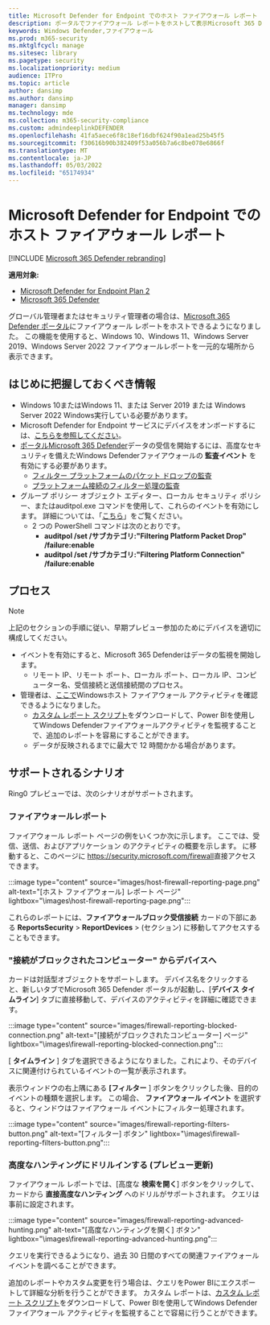 ```yaml
---
title: Microsoft Defender for Endpoint でのホスト ファイアウォール レポート
description: ポータルでファイアウォール レポートをホストして表示Microsoft 365 Defender。
keywords: Windows Defender,ファイアウォール
ms.prod: m365-security
ms.mktglfcycl: manage
ms.sitesec: library
ms.pagetype: security
ms.localizationpriority: medium
audience: ITPro
ms.topic: article
author: dansimp
ms.author: dansimp
manager: dansimp
ms.technology: mde
ms.collection: m365-security-compliance
ms.custom: admindeeplinkDEFENDER
ms.openlocfilehash: 41fa5aece6f8c18ef16dbf624f90a1ead25b45f5
ms.sourcegitcommit: f30616b90b382409f53a056b7a6c8be078e6866f
ms.translationtype: MT
ms.contentlocale: ja-JP
ms.lasthandoff: 05/03/2022
ms.locfileid: "65174934"
---
```

# <a name="host-firewall-reporting-in-microsoft-defender-for-endpoint"></a>Microsoft Defender for Endpoint でのホスト ファイアウォール レポート

[!INCLUDE [Microsoft 365 Defender rebranding](../../includes/microsoft-defender.md)]

**適用対象:**
- [Microsoft Defender for Endpoint Plan 2](https://go.microsoft.com/fwlink/p/?linkid=2154037)
- [Microsoft 365 Defender](https://go.microsoft.com/fwlink/?linkid=2118804)

グローバル管理者またはセキュリティ管理者の場合は、[Microsoft 365 Defender ポータル](https://security.microsoft.com)にファイアウォール レポートをホストできるようになりました。 この機能を使用すると、Windows 10、Windows 11、Windows Server 2019、Windows Server 2022 ファイアウォールレポートを一元的な場所から表示できます。

## <a name="what-do-you-need-to-know-before-you-begin"></a>はじめに把握しておくべき情報

- Windows 10またはWindows 11、または Server 2019 または Windows Server 2022 Windows実行している必要があります。
- Microsoft Defender for Endpoint サービスにデバイスをオンボードするには、[こちらを参照してください](onboard-configure.md)。
- <a href="https://go.microsoft.com/fwlink/p/?linkid=2077139" target="_blank">ポータルMicrosoft 365 Defender</a>データの受信を開始するには、高度なセキュリティを備えたWindows Defenderファイアウォールの **監査イベント** を有効にする必要があります。
  - [フィルター プラットフォームのパケット ドロップの監査](/windows/security/threat-protection/auditing/audit-filtering-platform-packet-drop)
  - [プラットフォーム接続のフィルター処理の監査](/windows/security/threat-protection/auditing/audit-filtering-platform-connection)
- グループ ポリシー オブジェクト エディター、ローカル セキュリティ ポリシー、またはauditpol.exe コマンドを使用して、これらのイベントを有効にします。 詳細については、「[こちら](/windows/win32/fwp/auditing-and-logging)」をご覧ください。
  - 2 つの PowerShell コマンドは次のとおりです。
    - **auditpol /set /サブカテゴリ:"Filtering Platform Packet Drop" /failure:enable**
    - **auditpol /set /サブカテゴリ:"Filtering Platform Connection" /failure:enable**

## <a name="the-process"></a>プロセス

> [!NOTE]
> 上記のセクションの手順に従い、早期プレビュー参加のためにデバイスを適切に構成してください。

- イベントを有効にすると、Microsoft 365 Defenderはデータの監視を開始します。
  - リモート IP、リモート ポート、ローカル ポート、ローカル IP、コンピューター名、受信接続と送信接続間のプロセス。
- 管理者は、[ここで](https://security.microsoft.com/firewall)Windowsホスト ファイアウォール アクティビティを確認できるようになりました。
  - [カスタム レポート スクリプト](https://github.com/microsoft/MDATP-PowerBI-Templates/tree/master/Firewall)をダウンロードして、Power BIを使用してWindows Defenderファイアウォールアクティビティを監視することで、追加のレポートを容易にすることができます。
  - データが反映されるまでに最大で 12 時間かかる場合があります。

## <a name="supported-scenarios"></a>サポートされるシナリオ

Ring0 プレビューでは、次のシナリオがサポートされます。

### <a name="firewall-reporting"></a>ファイアウォールレポート

ファイアウォール レポート ページの例をいくつか次に示します。 ここでは、受信、送信、およびアプリケーション のアクティビティの概要を示します。 に移動すると、このページに <https://security.microsoft.com/firewall>直接アクセスできます。

:::image type="content" source="images/host-firewall-reporting-page.png" alt-text="[ホスト ファイアウォール] レポート ページ" lightbox="\images\host-firewall-reporting-page.png":::

これらのレポートには、**ファイアウォールブロック受信接続** カードの下部にある **ReportsSecurity** >  **ReportDevices** >  (セクション) に移動してアクセスすることもできます。

### <a name="from-computers-with-a-blocked-connection-to-device"></a>"接続がブロックされたコンピューター" からデバイスへ

カードは対話型オブジェクトをサポートします。 デバイス名をクリックすると、新しいタブでMicrosoft 365 Defender ポータルが起動し、[**デバイス タイムライン**] タブに直接移動して、デバイスのアクティビティを詳細に確認できます。

:::image type="content" source="images/firewall-reporting-blocked-connection.png" alt-text="[接続がブロックされたコンピューター] ページ" lightbox="\images\firewall-reporting-blocked-connection.png":::

[ **タイムライン** ] タブを選択できるようになりました。これにより、そのデバイスに関連付けられているイベントの一覧が表示されます。

表示ウィンドウの右上隅にある **[フィルター** ] ボタンをクリックした後、目的のイベントの種類を選択します。 この場合、 **ファイアウォール イベント** を選択すると、ウィンドウはファイアウォール イベントにフィルター処理されます。

:::image type="content" source="images/firewall-reporting-filters-button.png" alt-text="[フィルター] ボタン" lightbox="\images\firewall-reporting-filters-button.png":::

### <a name="drill-into-advanced-hunting-preview-refresh"></a>高度なハンティングにドリルインする (プレビュー更新)

ファイアウォール レポートでは、[高度な **検索を開く**] ボタンをクリックして、カードから **直接高度なハンティング** へのドリルがサポートされます。 クエリは事前に設定されます。

:::image type="content" source="images/firewall-reporting-advanced-hunting.png" alt-text="[高度なハンティングを開く] ボタン" lightbox="\images\firewall-reporting-advanced-hunting.png":::

クエリを実行できるようになり、過去 30 日間のすべての関連ファイアウォール イベントを調べることができます。

追加のレポートやカスタム変更を行う場合は、クエリをPower BIにエクスポートして詳細な分析を行うことができます。 カスタム レポートは、[カスタム レポート スクリプト](https://github.com/microsoft/MDATP-PowerBI-Templates/tree/master/Firewall)をダウンロードして、Power BIを使用してWindows Defenderファイアウォール アクティビティを監視することで容易に行うことができます。
